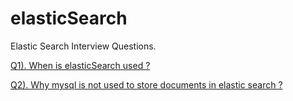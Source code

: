 # elasticSearch
Elastic Search Interview Questions. 

[Q1). When is elasticSearch used ?](https://github.com/shantanusonibpl/elasticSearch/blob/main/1.%20When%20is%20elastic%20search%20used.pdf)

[Q2). Why mysql is not used to store documents in elastic search ?](https://github.com/shantanusonibpl/elasticSearch/blob/main/2.%20Why%20mysql%20is%20not%20used%20to%20store%20documents%20in%20elastic%20search.pdf)

